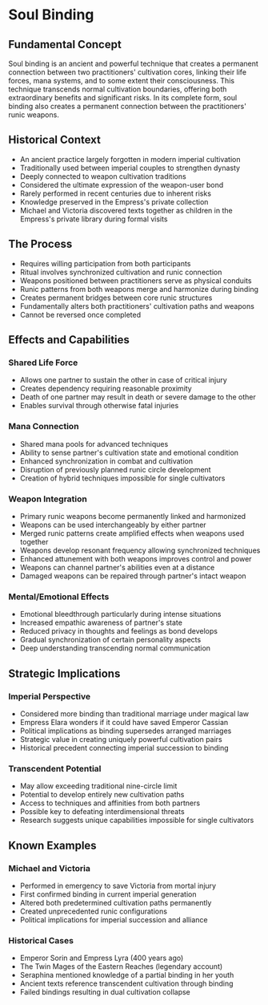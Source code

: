 # Soul Binding

## Fundamental Concept
Soul binding is an ancient and powerful technique that creates a permanent connection between two practitioners' cultivation cores, linking their life forces, mana systems, and to some extent their consciousness. This technique transcends normal cultivation boundaries, offering both extraordinary benefits and significant risks. In its complete form, soul binding also creates a permanent connection between the practitioners' runic weapons.

## Historical Context
- An ancient practice largely forgotten in modern imperial cultivation
- Traditionally used between imperial couples to strengthen dynasty
- Deeply connected to weapon cultivation traditions
- Considered the ultimate expression of the weapon-user bond
- Rarely performed in recent centuries due to inherent risks
- Knowledge preserved in the Empress's private collection
- Michael and Victoria discovered texts together as children in the Empress's private library during formal visits

## The Process
- Requires willing participation from both participants
- Ritual involves synchronized cultivation and runic connection
- Weapons positioned between practitioners serve as physical conduits
- Runic patterns from both weapons merge and harmonize during binding
- Creates permanent bridges between core runic structures
- Fundamentally alters both practitioners' cultivation paths and weapons
- Cannot be reversed once completed

## Effects and Capabilities

### Shared Life Force
- Allows one partner to sustain the other in case of critical injury
- Creates dependency requiring reasonable proximity
- Death of one partner may result in death or severe damage to the other
- Enables survival through otherwise fatal injuries

### Mana Connection
- Shared mana pools for advanced techniques
- Ability to sense partner's cultivation state and emotional condition
- Enhanced synchronization in combat and cultivation
- Disruption of previously planned runic circle development
- Creation of hybrid techniques impossible for single cultivators

### Weapon Integration
- Primary runic weapons become permanently linked and harmonized
- Weapons can be used interchangeably by either partner
- Merged runic patterns create amplified effects when weapons used together
- Weapons develop resonant frequency allowing synchronized techniques
- Enhanced attunement with both weapons improves control and power
- Weapons can channel partner's abilities even at a distance
- Damaged weapons can be repaired through partner's intact weapon

### Mental/Emotional Effects
- Emotional bleedthrough particularly during intense situations
- Increased empathic awareness of partner's state
- Reduced privacy in thoughts and feelings as bond develops
- Gradual synchronization of certain personality aspects
- Deep understanding transcending normal communication

## Strategic Implications

### Imperial Perspective
- Considered more binding than traditional marriage under magical law
- Empress Elara wonders if it could have saved Emperor Cassian
- Political implications as binding supersedes arranged marriages
- Strategic value in creating uniquely powerful cultivation pairs
- Historical precedent connecting imperial succession to binding

### Transcendent Potential
- May allow exceeding traditional nine-circle limit
- Potential to develop entirely new cultivation paths
- Access to techniques and affinities from both partners
- Possible key to defeating interdimensional threats
- Research suggests unique capabilities impossible for single cultivators

## Known Examples

### Michael and Victoria
- Performed in emergency to save Victoria from mortal injury
- First confirmed binding in current imperial generation
- Altered both predetermined cultivation paths permanently
- Created unprecedented runic configurations
- Political implications for imperial succession and alliance

### Historical Cases
- Emperor Sorin and Empress Lyra (400 years ago)
- The Twin Mages of the Eastern Reaches (legendary account)
- Seraphina mentioned knowledge of a partial binding in her youth
- Ancient texts reference transcendent cultivation through binding
- Failed bindings resulting in dual cultivation collapse